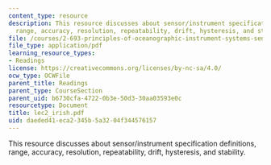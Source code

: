 ```yaml
---
content_type: resource
description: This resource discusses about sensor/instrument specification definitions,
  range, accuracy, resolution, repeatability, drift, hysteresis, and stability.
file: /courses/2-693-principles-of-oceanographic-instrument-systems-sensors-and-measurements-13-998-spring-2004/daeded41eca2345b5a3204f344576157_lec2_irish.pdf
file_type: application/pdf
learning_resource_types:
- Readings
license: https://creativecommons.org/licenses/by-nc-sa/4.0/
ocw_type: OCWFile
parent_title: Readings
parent_type: CourseSection
parent_uid: b6730cfa-4722-0b3e-50d3-30aa03593e0c
resourcetype: Document
title: lec2_irish.pdf
uid: daeded41-eca2-345b-5a32-04f344576157
---
```

This resource discusses about sensor/instrument specification definitions, range, accuracy, resolution, repeatability, drift, hysteresis, and stability.